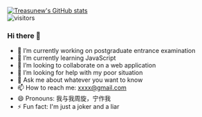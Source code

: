 [![Treasunew's GitHub stats](https://github-readme-stats.vercel.app/api?username=treasunew&show_icons=true&theme=radical)](https://github.com/treasunew/SillyLib)  
![visitors](https://visitor-badge.glitch.me/badge?page_id=fantingsheng.fantingsheng&left_color=green&right_color=red)  
### Hi there 👋

<!--
**treasunew/treasunew** is a ✨ _special_ ✨ repository because its `README.md` (this file) appears on your GitHub profile.

Here are some ideas to get you started:
--> 
- 🔭 I’m currently working on postgraduate entrance examination
- 🌱 I’m currently learning JavaScript
- 👯 I’m looking to collaborate on a web application
- 🤔 I’m looking for help with my poor situation
- 💬 Ask me about whatever you want to know
- 📫 How to reach me: xxxx@gmail.com
- 😄 Pronouns: 我与我周旋，宁作我
- ⚡ Fun fact: I'm just a joker and a liar
